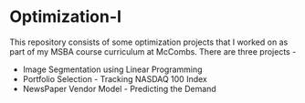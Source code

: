 # Optimization-I
This repository consists of some optimization projects that I worked on as part of my MSBA course curriculum at McCombs.
There are three projects - 
 - Image Segmentation using Linear Programming
 - Portfolio Selection - Tracking NASDAQ 100 Index
 - NewsPaper Vendor Model - Predicting the Demand
